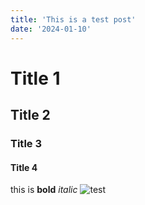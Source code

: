 ```yaml
---
title: 'This is a test post'
date: '2024-01-10'
---
```


# Title 1
## Title 2
### Title 3
#### Title 4

this is **bold** _italic_ ![test](https://picsum.photos/200)
